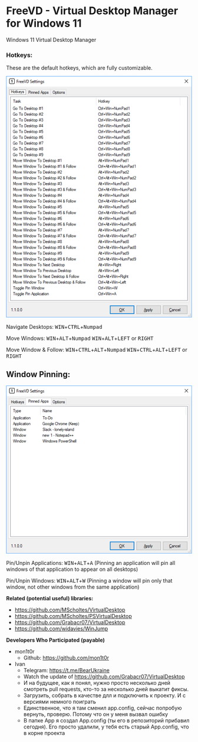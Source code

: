 # FreeVD - Virtual Desktop Manager for Windows 11
Windows 11 Virtual Desktop Manager

### Hotkeys:
These are the default hotkeys, which are fully customizable.

<img src="Screenshots/Hotkeys.png"/>

Navigate Desktops:
<kbd>WIN</kbd>+<kbd>CTRL</kbd>+<kbd>Numpad</kbd>

Move Windows:
<kbd>WIN</kbd>+<kbd>ALT</kbd>+<kbd>Numpad</kbd>
<kbd>WIN</kbd>+<kbd>ALT</kbd>+<kbd>LEFT</kbd> or <kbd>RIGHT</kbd>

Move Window & Follow:
<kbd>WIN</kbd>+<kbd>CTRL</kbd>+<kbd>ALT</kbd>+<kbd>Numpad</kbd>
<kbd>WIN</kbd>+<kbd>CTRL</kbd>+<kbd>ALT</kbd>+<kbd>LEFT</kbd> or <kbd>RIGHT</kbd>

## Window Pinning:

<img src="Screenshots/Pins.png"/>

Pin/Unpin Applications:
<kbd>WIN</kbd>+<kbd>ALT</kbd>+<kbd>A</kbd>
(Pinning an application will pin all windows of that application to appear on all desktops)

Pin/Unpin Windows:
<kbd>WIN</kbd>+<kbd>ALT</kbd>+<kbd>W</kbd>
(Pinning a window will pin only that window, not other windows from the same application)

**Related (potential useful) libraries:**
- https://github.com/MScholtes/VirtualDesktop
- https://github.com/MScholtes/PSVirtualDesktop
- https://github.com/Grabacr07/VirtualDesktop
- https://github.com/widavies/WinJump

**Developers Who Participated (payable)**
- mon1t0r
  - Github: https://github.com/mon1t0r
- Ivan
  - Telegram: https://t.me/BearUkraine
  - Watch the update of https://github.com/Grabacr07/VirtualDesktop
  - И на будущее, как я понял, нужно просто несколько дней смотреть pull requests, кто-то за несколько дней выкатит фиксы.
  - Загрузить, собрать в качестве длл и подключить к проекту. И с версиями немного поиграть
  - Единственное, что я там сменил app.config, сейчас попробую вернуть, проверю. Потому что он у меня вызвал ошибку
  - В папке App я создал App.config (ты его в репозиторий прибавил сегодня). Его просто удалили, у тебя есть старый App.config, что в корне проекта
